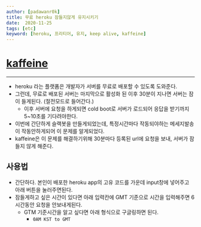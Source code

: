 ```yaml
---
author: [padawanr0k]
title: 무료 heroku 잠들지않게 유지시키기
date:  2020-11-25
tags: [etc]
keyword: [heroku, 프리티어, 유지, keep alive, kaffeine]
---
```


# [kaffeine](http://kaffeine.herokuapp.com/)
---
- heroku 라는 플랫폼은 개발자가 서버를 무료로 배포할 수 있도록 도와준다.
- 그런데, 무료로 배포된 서버는 마지막으로 활성화 된 이후 30분이 지나면 서버는 잠이 들게된다. (절전모드로 들어간다.)
	- 이후 서버에 요청을 하게되면 cold boot로 서버가 로드되어 응답을 받기까지 5~10초를 기다려야한다.
- 이번에 간단하게 슬랙봇을 만들게되었는데, 특정시간마다 작동되야하는 메세지발송이 작동안하게되어 이 문제를 알게되었다.
- kaffeine은 이 문제를 해결하기위해 30분마다 등록된 url에 요청을 보내, 서버가 잠들지 않게 해준다.

## 사용법
- 간단하다. 본인이 배포한 heroku app의 고유 코드를 가운데 input창에 넣어주고 아래 버튼을 눌러주면된다.
- 잠들게하고 싶은 시간이 있다면 아래 입력칸에 GMT 기준으로 시간을 입력해주면 6시간동안 요청을 안보내게된다.
	- GTM 기준시간을 알고 싶다면 아래 형식으로 구글링하면 된다.
		- `0AM KST to GMT`
